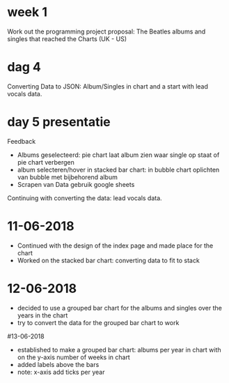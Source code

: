 

# week 1
Work out the programming project proposal: The Beatles albums and singles that reached the Charts (UK - US)

# dag 4
Converting Data to JSON: Album/Singles in chart and a start with lead vocals data.

# day 5 presentatie
Feedback

* Albums geselecteerd: pie chart laat album zien waar single op staat of pie chart verbergen
* album selecteren/hover in stacked bar chart: in bubble chart oplichten van bubble met bijbehorend album
* Scrapen van Data gebruik google sheets

Continuing with converting the data: lead vocals data.

# 11-06-2018
* Continued with the design of the index page and made place for the chart
* Worked on the stacked bar chart: converting data to fit to stack

# 12-06-2018
* decided to use a grouped bar chart for the albums and singles over the years in the chart
* try to convert the data for the grouped bar chart to work

#13-06-2018
* established to make a grouped bar chart: albums per year in chart with on the y-axis number of weeks in chart
* added labels above the bars
* note: x-axis add ticks per year
